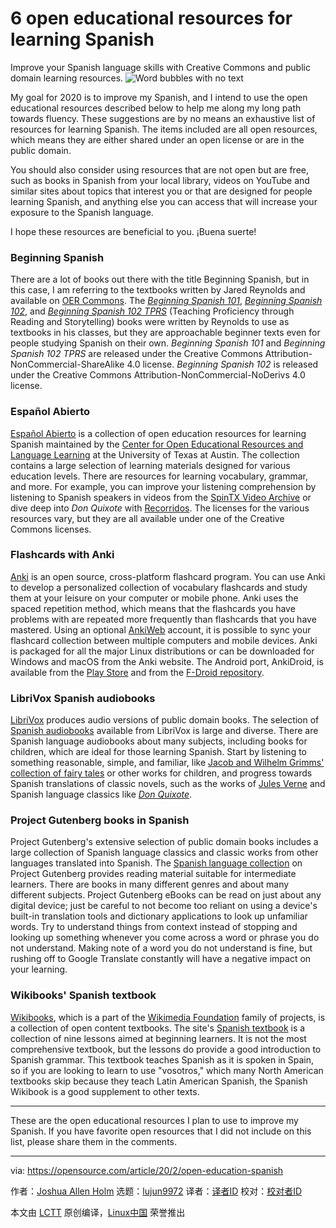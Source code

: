 [#]: collector: (lujun9972)
[#]: translator: ( )
[#]: reviewer: ( )
[#]: publisher: ( )
[#]: url: ( )
[#]: subject: (6 open educational resources for learning Spanish)
[#]: via: (https://opensource.com/article/20/2/open-education-spanish)
[#]: author: (Joshua Allen Holm https://opensource.com/users/holmja)

6 open educational resources for learning Spanish
======
Improve your Spanish language skills with Creative Commons and public
domain learning resources.
![Word bubbles with no text][1]

My goal for 2020 is to improve my Spanish, and I intend to use the open educational resources described below to help me along my long path towards fluency. These suggestions are by no means an exhaustive list of resources for learning Spanish. The items included are all open resources, which means they are either shared under an open license or are in the public domain.

You should also consider using resources that are not open but are free, such as books in Spanish from your local library, videos on YouTube and similar sites about topics that interest you or that are designed for people learning Spanish, and anything else you can access that will increase your exposure to the Spanish language.

I hope these resources are beneficial to you. ¡Buena suerte!

### Beginning Spanish

There are a lot of books out there with the title Beginning Spanish, but in this case, I am referring to the textbooks written by Jared Reynolds and available on [OER Commons][2]. The [_Beginning Spanish 101_][3], [_Beginning Spanish 102_][4], and [_Beginning Spanish 102 TPRS_][5] (Teaching Proficiency through Reading and Storytelling) books were written by Reynolds to use as textbooks in his classes, but they are approachable beginner texts even for people studying Spanish on their own. _Beginning Spanish 101_ and _Beginning Spanish 102 TPRS_ are released under the Creative Commons Attribution-NonCommercial-ShareAlike 4.0 license. _Beginning Spanish 102_ is released under the Creative Commons Attribution-NonCommercial-NoDerivs 4.0 license.

### Español Abierto

[Español Abierto][6] is a collection of open education resources for learning Spanish maintained by the [Center for Open Educational Resources and Language Learning][7] at the University of Texas at Austin. The collection contains a large selection of learning materials designed for various education levels. There are resources for learning vocabulary, grammar, and more. For example, you can improve your listening comprehension by listening to Spanish speakers in videos from the [SpinTX Video Archive][8] or dive deep into _Don Quixote_ with [Recorridos][9]. The licenses for the various resources vary, but they are all available under one of the Creative Commons licenses.

### Flashcards with Anki

[Anki][10] is an open source, cross-platform flashcard program. You can use Anki to develop a personalized collection of vocabulary flashcards and study them at your leisure on your computer or mobile phone. Anki uses the spaced repetition method, which means that the flashcards you have problems with are repeated more frequently than flashcards that you have mastered. Using an optional [AnkiWeb][11] account, it is possible to sync your flashcard collection between multiple computers and mobile devices. Anki is packaged for all the major Linux distributions or can be downloaded for Windows and macOS from the Anki website. The Android port, AnkiDroid, is available from the [Play Store][12] and from the [F-Droid repository][13].

### LibriVox Spanish audiobooks

[LibriVox][14] produces audio versions of public domain books. The selection of [Spanish audiobooks][15] available from LibriVox is large and diverse. There are Spanish language audiobooks about many subjects, including books for children, which are ideal for those learning Spanish. Start by listening to something reasonable, simple, and familiar, like [Jacob and Wilhelm Grimms' collection of fairy tales][16] or other works for children, and progress towards Spanish translations of classic novels, such as the works of [Jules Verne][17] and Spanish language classics like [_Don Quixote_][18].

### Project Gutenberg books in Spanish

Project Gutenberg's extensive selection of public domain books includes a large collection of Spanish language classics and classic works from other languages translated into Spanish. The [Spanish language collection][19] on Project Gutenberg provides reading material suitable for intermediate learners. There are books in many different genres and about many different subjects. Project Gutenberg eBooks can be read on just about any digital device; just be careful to not become too reliant on using a device's built-in translation tools and dictionary applications to look up unfamiliar words. Try to understand things from context instead of stopping and looking up something whenever you come across a word or phrase you do not understand. Making note of a word you do not understand is fine, but rushing off to Google Translate constantly will have a negative impact on your learning.

### Wikibooks' Spanish textbook

[Wikibooks][20], which is a part of the [Wikimedia Foundation][21] family of projects, is a collection of open content textbooks. The site's [Spanish textbook][22] is a collection of nine lessons aimed at beginning learners. It is not the most comprehensive textbook, but the lessons do provide a good introduction to Spanish grammar. This textbook teaches Spanish as it is spoken in Spain, so if you are looking to learn to use "vosotros," which many North American textbooks skip because they teach Latin American Spanish, the Spanish Wikibook is a good supplement to other texts.

* * *

These are the open educational resources I plan to use to improve my Spanish. If you have favorite open resources that I did not include on this list, please share them in the comments.

--------------------------------------------------------------------------------

via: https://opensource.com/article/20/2/open-education-spanish

作者：[Joshua Allen Holm][a]
选题：[lujun9972][b]
译者：[译者ID](https://github.com/译者ID)
校对：[校对者ID](https://github.com/校对者ID)

本文由 [LCTT](https://github.com/LCTT/TranslateProject) 原创编译，[Linux中国](https://linux.cn/) 荣誉推出

[a]: https://opensource.com/users/holmja
[b]: https://github.com/lujun9972
[1]: https://opensource.com/sites/default/files/styles/image-full-size/public/lead-images/BUS_consensuscollab2.png?itok=uMO9zn5U (Word bubbles with no text)
[2]: https://www.oercommons.org/
[3]: https://www.oercommons.org/courses/spa-101-pdf
[4]: https://www.oercommons.org/courses/spa-102-beginning-spanish-2
[5]: https://www.oercommons.org/courses/spanish-102-beginning-spanish-2-tprs
[6]: https://espanolabierto.org/
[7]: https://www.coerll.utexas.edu/coerll/
[8]: https://coerll.utexas.edu/spintx/
[9]: https://espanolabierto.org/recorridos/
[10]: https://apps.ankiweb.net/
[11]: https://ankiweb.net/about
[12]: https://play.google.com/store/apps/details?id=com.ichi2.anki
[13]: https://f-droid.org/en/packages/com.ichi2.anki/
[14]: https://librivox.org
[15]: https://librivox.org/search?title=&author=&reader=&keywords=&genre_id=0&status=complete&project_type=either&recorded_language=5&sort_order=alpha&search_page=1&search_form=advanced
[16]: https://librivox.org/cuentos-de-hadas-vol-1-by-jacob-wilhelm-grimm/
[17]: https://librivox.org/search?title=&author=Jules+Verne&reader=&keywords=&genre_id=0&status=all&project_type=either&recorded_language=5&sort_order=catalog_date&search_page=1&search_form=advanced
[18]: https://librivox.org/don-quijote-vol-1-by-miguel-de-cervantes-saavedra/
[19]: https://www.gutenberg.org/browse/languages/es
[20]: https://en.wikibooks.org
[21]: https://wikimediafoundation.org/
[22]: https://en.wikibooks.org/wiki/Spanish
